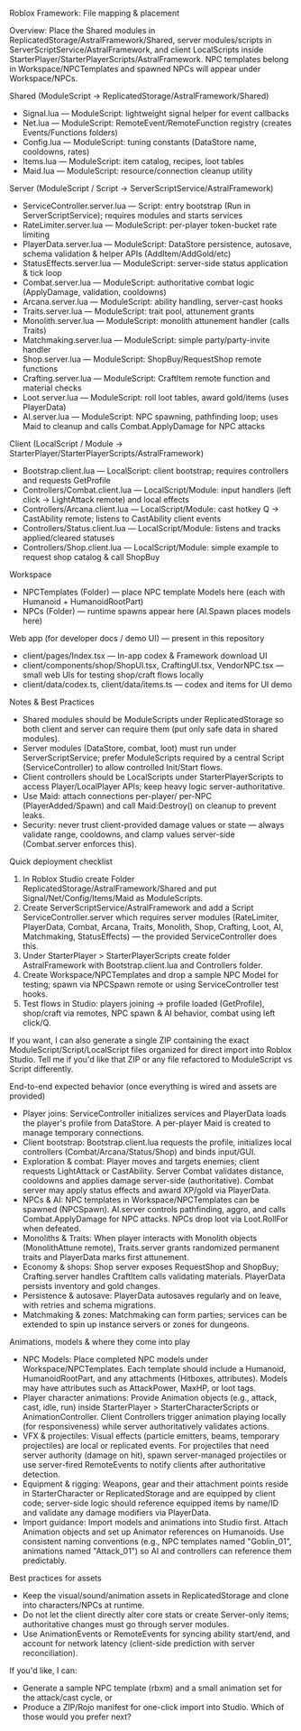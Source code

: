 Roblox Framework: File mapping & placement

Overview: Place the Shared modules in ReplicatedStorage/AstralFramework/Shared, server modules/scripts in ServerScriptService/AstralFramework, and client LocalScripts inside StarterPlayer/StarterPlayerScripts/AstralFramework. NPC templates belong in Workspace/NPCTemplates and spawned NPCs will appear under Workspace/NPCs.

Shared (ModuleScript -> ReplicatedStorage/AstralFramework/Shared)

- Signal.lua — ModuleScript: lightweight signal helper for event callbacks
- Net.lua — ModuleScript: RemoteEvent/RemoteFunction registry (creates Events/Functions folders)
- Config.lua — ModuleScript: tuning constants (DataStore name, cooldowns, rates)
- Items.lua — ModuleScript: item catalog, recipes, loot tables
- Maid.lua — ModuleScript: resource/connection cleanup utility

Server (ModuleScript / Script -> ServerScriptService/AstralFramework)

- ServiceController.server.lua — Script: entry bootstrap (Run in ServerScriptService); requires modules and starts services
- RateLimiter.server.lua — ModuleScript: per-player token-bucket rate limiting
- PlayerData.server.lua — ModuleScript: DataStore persistence, autosave, schema validation & helper APIs (AddItem/AddGold/etc)
- StatusEffects.server.lua — ModuleScript: server-side status application & tick loop
- Combat.server.lua — ModuleScript: authoritative combat logic (ApplyDamage, validation, cooldowns)
- Arcana.server.lua — ModuleScript: ability handling, server-cast hooks
- Traits.server.lua — ModuleScript: trait pool, attunement grants
- Monolith.server.lua — ModuleScript: monolith attunement handler (calls Traits)
- Matchmaking.server.lua — ModuleScript: simple party/party-invite handler
- Shop.server.lua — ModuleScript: ShopBuy/RequestShop remote functions
- Crafting.server.lua — ModuleScript: CraftItem remote function and material checks
- Loot.server.lua — ModuleScript: roll loot tables, award gold/items (uses PlayerData)
- AI.server.lua — ModuleScript: NPC spawning, pathfinding loop; uses Maid to cleanup and calls Combat.ApplyDamage for NPC attacks

Client (LocalScript / Module -> StarterPlayer/StarterPlayerScripts/AstralFramework)

- Bootstrap.client.lua — LocalScript: client bootstrap; requires controllers and requests GetProfile
- Controllers/Combat.client.lua — LocalScript/Module: input handlers (left click -> LightAttack remote) and local effects
- Controllers/Arcana.client.lua — LocalScript/Module: cast hotkey Q -> CastAbility remote; listens to CastAbility client events
- Controllers/Status.client.lua — LocalScript/Module: listens and tracks applied/cleared statuses
- Controllers/Shop.client.lua — LocalScript/Module: simple example to request shop catalog & call ShopBuy

Workspace

- NPCTemplates (Folder) — place NPC template Models here (each with Humanoid + HumanoidRootPart)
- NPCs (Folder) — runtime spawns appear here (AI.Spawn places models here)

Web app (for developer docs / demo UI) — present in this repository

- client/pages/Index.tsx — In-app codex & Framework download UI
- client/components/shop/ShopUI.tsx, CraftingUI.tsx, VendorNPC.tsx — small web UIs for testing shop/craft flows locally
- client/data/codex.ts, client/data/items.ts — codex and items for UI demo

Notes & Best Practices

- Shared modules should be ModuleScripts under ReplicatedStorage so both client and server can require them (put only safe data in shared modules).
- Server modules (DataStore, combat, loot) must run under ServerScriptService; prefer ModuleScripts required by a central Script (ServiceController) to allow controlled Init/Start flows.
- Client controllers should be LocalScripts under StarterPlayerScripts to access Player/LocalPlayer APIs; keep heavy logic server-authoritative.
- Use Maid: attach connections per-player/ per-NPC (PlayerAdded/Spawn) and call Maid:Destroy() on cleanup to prevent leaks.
- Security: never trust client-provided damage values or state — always validate range, cooldowns, and clamp values server-side (Combat.server enforces this).

Quick deployment checklist

1. In Roblox Studio create Folder ReplicatedStorage/AstralFramework/Shared and put Signal/Net/Config/Items/Maid as ModuleScripts.
2. Create ServerScriptService/AstralFramework and add a Script ServiceController.server which requires server modules (RateLimiter, PlayerData, Combat, Arcana, Traits, Monolith, Shop, Crafting, Loot, AI, Matchmaking, StatusEffects) — the provided ServiceController does this.
3. Under StarterPlayer > StarterPlayerScripts create folder AstralFramework with Bootstrap.client.lua and Controllers folder.
4. Create Workspace/NPCTemplates and drop a sample NPC Model for testing; spawn via NPCSpawn remote or using ServiceController test hooks.
5. Test flows in Studio: players joining -> profile loaded (GetProfile), shop/craft via remotes, NPC spawn & AI behavior, combat using left click/Q.

If you want, I can also generate a single ZIP containing the exact ModuleScript/Script/LocalScript files organized for direct import into Roblox Studio. Tell me if you'd like that ZIP or any file refactored to ModuleScript vs Script differently.

End-to-end expected behavior (once everything is wired and assets are provided)

- Player joins: ServiceController initializes services and PlayerData loads the player's profile from DataStore. A per-player Maid is created to manage temporary connections.
- Client bootstrap: Bootstrap.client.lua requests the profile, initializes local controllers (Combat/Arcana/Status/Shop) and binds input/GUI.
- Exploration & combat: Player moves and targets enemies; client requests LightAttack or CastAbility. Server Combat validates distance, cooldowns and applies damage server-side (authoritative). Combat server may apply status effects and award XP/gold via PlayerData.
- NPCs & AI: NPC templates in Workspace/NPCTemplates can be spawned (NPCSpawn). AI.server controls pathfinding, aggro, and calls Combat.ApplyDamage for NPC attacks. NPCs drop loot via Loot.RollFor when defeated.
- Monoliths & Traits: When player interacts with Monolith objects (MonolithAttune remote), Traits.server grants randomized permanent traits and PlayerData marks first attunement.
- Economy & shops: Shop server exposes RequestShop and ShopBuy; Crafting.server handles CraftItem calls validating materials. PlayerData persists inventory and gold changes.
- Persistence & autosave: PlayerData autosaves regularly and on leave, with retries and schema migrations.
- Matchmaking & zones: Matchmaking can form parties; services can be extended to spin up instance servers or zones for dungeons.

Animations, models & where they come into play

- NPC Models: Place completed NPC models under Workspace/NPCTemplates. Each template should include a Humanoid, HumanoidRootPart, and any attachments (Hitboxes, attributes). Models may have attributes such as AttackPower, MaxHP, or loot tags.
- Player character animations: Provide Animation objects (e.g., attack, cast, idle, run) inside StarterPlayer > StarterCharacterScripts or AnimationController. Client Controllers trigger animation playing locally (for responsiveness) while server authoritatively validates actions.
- VFX & projectiles: Visual effects (particle emitters, beams, temporary projectiles) are local or replicated events. For projectiles that need server authority (damage on hit), spawn server-managed projectiles or use server-fired RemoteEvents to notify clients after authoritative detection.
- Equipment & rigging: Weapons, gear and their attachment points reside in StarterCharacter or ReplicatedStorage and are equipped by client code; server-side logic should reference equipped items by name/ID and validate any damage modifiers via PlayerData.
- Import guidance: Import models and animations into Studio first. Attach Animation objects and set up Animator references on Humanoids. Use consistent naming conventions (e.g., NPC templates named "Goblin_01", animations named "Attack_01") so AI and controllers can reference them predictably.

Best practices for assets

- Keep the visual/sound/animation assets in ReplicatedStorage and clone into characters/NPCs at runtime.
- Do not let the client directly alter core stats or create Server-only items; authoritative changes must go through server modules.
- Use AnimationEvents or RemoteEvents for syncing ability start/end, and account for network latency (client-side prediction with server reconciliation).

If you'd like, I can:

- Generate a sample NPC template (rbxm) and a small animation set for the attack/cast cycle, or
- Produce a ZIP/Rojo manifest for one-click import into Studio.
  Which of those would you prefer next?

